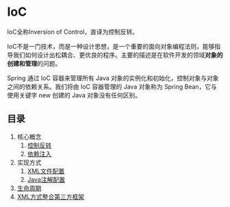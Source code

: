 # IoC
IoC全称Inversion of Control，直译为控制反转。

IoC不是一门技术，而是一种设计思想，是一个重要的面向对象编程法则，能够指导我们如何设计出松耦合、更优良的程序。主要的描述是在软件开发的领域**对象的创建和管理**的问题。

Spring 通过 IoC 容器来管理所有 Java 对象的实例化和初始化，控制对象与对象之间的依赖关系。我们将由 IoC 容器管理的 Java 对象称为 Spring Bean，它与使用关键字 new 创建的 Java 对象没有任何区别。

## 目录
1. 核心概念
   1. [控制反转](核心概念/控制反转.md)
   2. [依赖注入](核心概念/依赖注入.md)
2. 实现方式
   1. [XML文件配置](实现方式/XML文件配置Bean.md)
   2. [Java注解配置](实现方式/Java注解配置Bean.md)
3. [生命周期](核心概念/生命周期.md)
4. [XML方式整合第三方框架](实现方式/XML方式整合第三方框架.md)